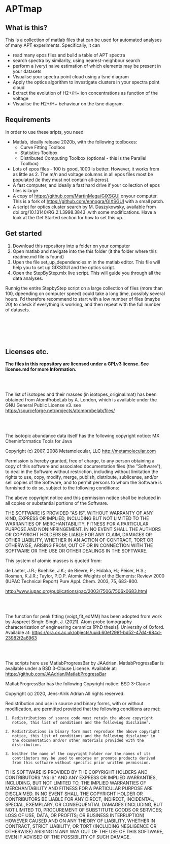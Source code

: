 # APTmap

## What is this?

This is a collection of matlab files that can be used for automated analyses of many APT experiments. Specifically, it can
 - read many epos files and build a table of APT spectra
 - search spectra by similarity, using nearest-neighbour search
 - perform a (very) naive estimation of which elements may be present in your datasets
 - Visualise your spectra point cloud using a tsne diagram
 - Apply the optics algorithm to investigate clusters in your spectra point cloud
 - Extract the evolution of H2+/H+ ion concentrations as function of the voltage
 - Visualise the H2+/H+ behaviour on the tsne diagram. 



## Requirements

In order to use these sripts, you need

 - Matlab,  ideally release 2020b, with the following toolboxes:
   - Curve Fitting Toolbox
   - Statistics Toolbox
   - Distributed Computing Toolbox (optional - this is the Parallel Toolbox)
 - Lots of epos files - 100 is good, 1000 is better. However,  it works from as little as 2. The m/n and voltage columns in all epos files most be populated (ie they must not contain all-zeros).
 - A fast computer, and ideally a fast hard drive if your collection of epos files is large
 - A copy of https://github.com/MartinMega/GIXSGUI onyour computer. This is a fork of https://github.com/ennogra/GIXSGUI with a small patch.
 - A script for optics cluster search by M. Daszykowsky, available from doi.org/10.13140/RG.2.1.3998.3843 ,with some modifications. Have a look at the Get Started section for how to set this up. 


## Get started

1. Download this repository into a folder on your computer
2. Open matlab and navigate into the this folder (it the folder where this readme.md file is found)
3. Upen the file set_up_dependencies.m in the matlab editor. This file will help you to set up GIXSGUI and the optics script.
3. Open the StepByStep.mlx live script. This will guide you through all the data analyses.  

Runnig the entire StepbyStep script on a large collection of files (more than 100, dpeending on computer speed) could take a long time, possibly several hours. I'd therefore recommend to start with a low number of files (maybe 20) to check if everything is working, and then repeat with the full number of datasets.

<br/><br/>
<br/><br/>


## Licenses etc.

<b> The files in this repository are licensed under a GPLv3 license. See license.md for more Information. </b>

<br/><br/>

The list of isotopes and their masses (in isotopes_original.mat) has been obtained from AtomProbeLab by A. London,  which is available under the GNU General Public License v3.
see https://sourceforge.net/projects/atomprobelab/files/ 

<br/><br/>

The isotopic abundance data itself has the following copyright notice:
MX Cheminformatics Tools for Java

Copyright (c) 2007, 2008 Metamolecular, LLC
http://metamolecular.com

Permission is hereby granted, free of charge, to any person obtaining a copy
of this software and associated documentation files (the "Software"), to deal
in the Software without restriction, including without limitation the rights
to use, copy, modify, merge, publish, distribute, sublicense, and/or sell
copies of the Software, and to permit persons to whom the Software is
furnished to do so, subject to the following conditions:

The above copyright notice and this permission notice shall be included in
all copies or substantial portions of the Software.

THE SOFTWARE IS PROVIDED "AS IS", WITHOUT WARRANTY OF ANY KIND, EXPRESS OR
IMPLIED, INCLUDING BUT NOT LIMITED TO THE WARRANTIES OF MERCHANTABILITY,
FITNESS FOR A PARTICULAR PURPOSE AND NONINFRINGEMENT. IN NO EVENT SHALL THE
AUTHORS OR COPYRIGHT HOLDERS BE LIABLE FOR ANY CLAIM, DAMAGES OR OTHER
LIABILITY, WHETHER IN AN ACTION OF CONTRACT, TORT OR OTHERWISE, ARISING FROM,
OUT OF OR IN CONNECTION WITH THE SOFTWARE OR THE USE OR OTHER DEALINGS IN
THE SOFTWARE.

This system of atomic masses is quoted from:

de Laeter, J.R.; Boehlke, J.K.; de Bievre, P.; Hidaka, H.; Peiser, H.S.; Rosman, K.J.R.;
Taylor, P.D.P. Atomic Weights of the Elements: Review 2000 (IUPAC Technical Report)
Pure Appl. Chem. 2003, 75, 683-800.

http://www.iupac.org/publications/pac/2003/7506/7506x0683.html

<br/><br/>

The function for peak fitting (voigt_fit_edMM) has been adopted from work by Jaspreet Singh:
Singh, J. (2021). Atom probe tomography characterization of engineering ceramics [PhD thesis]. University of Oxford. Available at: https://ora.ox.ac.uk/objects/uuid:60ef298f-bd52-47d4-984d-23982f2a6963

<br/><br/>

The scripts here use MatlabProgressBar by JAAdrian. MatlabProgressBar is available under a BSD 3-Clause License.
Available at: https://github.com/JAAdrian/MatlabProgressBar

MatlabProgressBar has the following Copyright notice:
BSD 3-Clause

Copyright (c) 2020, Jens-Alrik Adrian
All rights reserved.

Redistribution and use in source and binary forms, with or without
modification, are permitted provided that the following conditions are
met:

    1. Redistributions of source code must retain the above copyright
       notice, this list of conditions and the following disclaimer.

    2. Redistributions in binary form must reproduce the above copyright
       notice, this list of conditions and the following disclaimer in
       the documentation and/or other materials provided with the
       distribution.

    3. Neither the name of the copyright holder nor the names of its
       contributors may be used to endorse or promote products derived
       from this software without specific prior written permission.

THIS SOFTWARE IS PROVIDED BY THE COPYRIGHT HOLDERS AND CONTRIBUTORS "AS
IS" AND ANY EXPRESS OR IMPLIED WARRANTIES, INCLUDING, BUT NOT LIMITED
TO, THE IMPLIED WARRANTIES OF MERCHANTABILITY AND FITNESS FOR A
PARTICULAR PURPOSE ARE DISCLAIMED. IN NO EVENT SHALL THE COPYRIGHT
HOLDER OR CONTRIBUTORS BE LIABLE FOR ANY DIRECT, INDIRECT, INCIDENTAL,
SPECIAL, EXEMPLARY, OR CONSEQUENTIAL DAMAGES (INCLUDING, BUT NOT LIMITED
TO, PROCUREMENT OF SUBSTITUTE GOODS OR SERVICES; LOSS OF USE, DATA, OR
PROFITS; OR BUSINESS INTERRUPTION) HOWEVER CAUSED AND ON ANY THEORY OF
LIABILITY, WHETHER IN CONTRACT, STRICT LIABILITY, OR TORT (INCLUDING
NEGLIGENCE OR OTHERWISE) ARISING IN ANY WAY OUT OF THE USE OF THIS
SOFTWARE, EVEN IF ADVISED OF THE POSSIBILITY OF SUCH DAMAGE.

